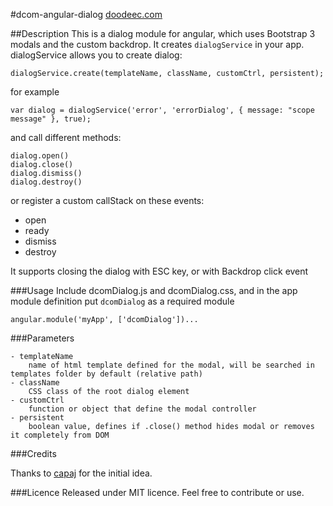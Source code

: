 #dcom-angular-dialog
[doodeec.com](http://doodeec.com)

##Description
This is a dialog module for angular, which uses Bootstrap 3 modals and the custom backdrop.
It creates `dialogService` in your app.
dialogService allows you to create dialog:

    dialogService.create(templateName, className, customCtrl, persistent);

for example

    var dialog = dialogService('error', 'errorDialog', { message: "scope message" }, true);

and call different methods:

    dialog.open()
    dialog.close()
    dialog.dismiss()
    dialog.destroy()

or register a custom callStack on these events:

- open
- ready
- dismiss
- destroy

It supports closing the dialog with ESC key, or with Backdrop click event

###Usage
Include dcomDialog.js and dcomDialog.css, and in the app module definition put `dcomDialog` as a required module

    angular.module('myApp', ['dcomDialog'])...

###Parameters
    
    - templateName
        name of html template defined for the modal, will be searched in templates folder by default (relative path)
    - className
        CSS class of the root dialog element
    - customCtrl
        function or object that define the modal controller
    - persistent
        boolean value, defines if .close() method hides modal or removes it completely from DOM

###Credits

Thanks to [capaj](http://github.com/capaj) for the initial idea.


###Licence
Released under MIT licence.
Feel free to contribute or use.